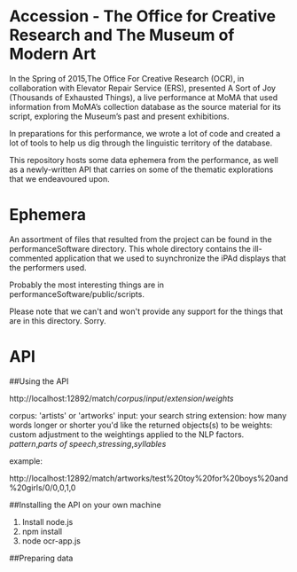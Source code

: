 Accession - The Office for Creative Research and The Museum of Modern Art
===================

In the Spring of 2015,The Office For Creative Research (OCR), in collaboration with Elevator Repair Service (ERS), presented A Sort of Joy (Thousands of Exhausted Things), a live performance at MoMA that used information from MoMA’s collection database as the source material for its script, exploring the Museum’s past and present exhibitions.

In preparations for this performance, we wrote a lot of code and created a lot of tools to help us dig through the linguistic territory of the database.

This repository hosts some data ephemera from the performance, as well as a newly-written API that carries on some of the thematic explorations that we endeavoured upon.

# Ephemera

An assortment of files that resulted from the project can be found in the performanceSoftware directory. This whole directory contains the ill-commented application that we used to suynchronize the iPAd displays that the performers used.

Probably the most interesting things are in performanceSoftware/public/scripts.

Please note that we can't and won't provide any support for the things that are in this directory. Sorry.

# API

##Using the API

http://localhost:12892/match/*corpus*/*input*/*extension*/*weights*

corpus: 'artists' or 'artworks'
input: your search string
extension: how many words longer or shorter you'd like the returned objects(s) to be
weights: custom adjustment to the weightings applied to the NLP factors. *pattern*,*parts of speech*,*stressing*,*syllables*

example:

http://localhost:12892/match/artworks/test%20toy%20for%20boys%20and%20girls/0/0,0,1,0

##Installing the API on your own machine

1. Install node.js
2. npm install
3. node ocr-app.js

##Preparing data
